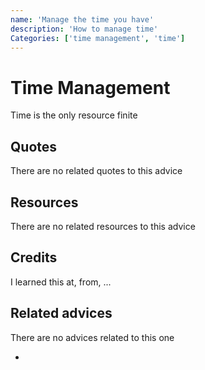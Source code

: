 ```yaml
---
name: 'Manage the time you have'
description: 'How to manage time'
Categories: ['time management', 'time']
---
```

# Time Management

Time is the only resource finite

## Quotes

<!-- TODO: Add related quotes here if there are-->
There are no related quotes to this advice

## Resources

<!-- TODO: Add Resources here if there are-->
There are no related resources to this advice

## Credits

<!-- TODO: Add Where I learned this-->
I learned this at, from, ...

## Related advices
There are no advices related to this one

- []()

